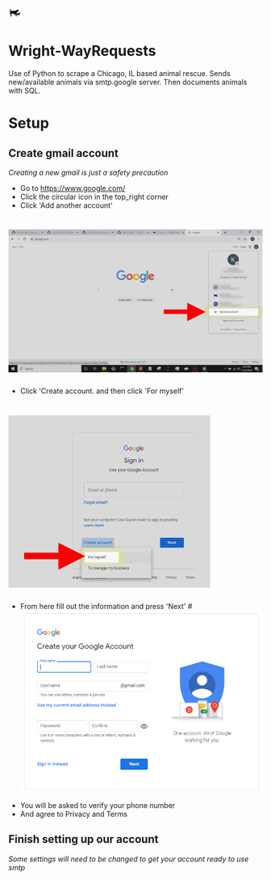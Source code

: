 # <p><img src="./img/WrightWayLogo.png" width="24"></p>
# Wright-WayRequests
Use of Python to scrape a Chicago, IL based animal rescue. Sends new/available animals via smtp.google server. Then documents animals with SQL.
# Setup
## Create gmail account
_Creating a new gmail is just a safety precaution_
* Go to https://www.google.com/
* Click the circular icon in the top_right corner
* Click 'Add another account'
# <p><img src="./img/GoogleStep1.png" align="center" width="800"></p>
* Click 'Create account. and then click 'For myself'
# <img src="./img/GoogleStep3.png" align="center" width="400"></p>
* From here fill out the information and press 'Next'
#<img src="./img/GoogleStep4.png" align="center" width="480"></p>
* You will be asked to verify your phone number
* And agree to Privacy and Terms
## Finish setting up our account
_Some settings will need to be changed to get your account ready to use smtp_
